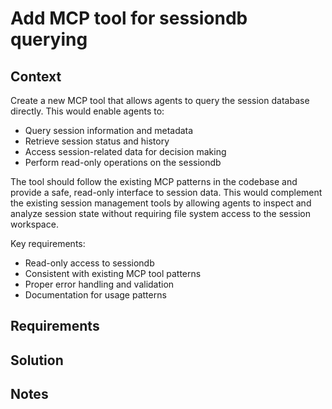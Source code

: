 # Add MCP tool for sessiondb querying

## Context

Create a new MCP tool that allows agents to query the session database directly. This would enable agents to:

- Query session information and metadata
- Retrieve session status and history
- Access session-related data for decision making
- Perform read-only operations on the sessiondb

The tool should follow the existing MCP patterns in the codebase and provide a safe, read-only interface to session data. This would complement the existing session management tools by allowing agents to inspect and analyze session state without requiring file system access to the session workspace.

Key requirements:
- Read-only access to sessiondb
- Consistent with existing MCP tool patterns
- Proper error handling and validation
- Documentation for usage patterns

## Requirements

## Solution

## Notes
